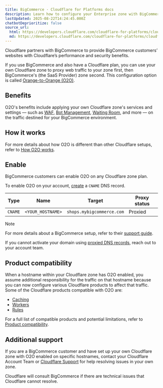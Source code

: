 ```yaml
---
title: BigCommerce · Cloudflare for Platforms docs
description: Learn how to configure your Enterprise zone with BigCommerce.
lastUpdated: 2025-08-22T14:24:45.000Z
chatbotDeprioritize: false
source_url:
  html: https://developers.cloudflare.com/cloudflare-for-platforms/cloudflare-for-saas/saas-customers/provider-guides/bigcommerce/
  md: https://developers.cloudflare.com/cloudflare-for-platforms/cloudflare-for-saas/saas-customers/provider-guides/bigcommerce/index.md
---
```


Cloudflare partners with BigCommerce to provide BigCommerce customers’ websites with Cloudflare’s performance and security benefits.

If you use BigCommerce and also have a Cloudflare plan, you can use your own Cloudflare zone to proxy web traffic to your zone first, then BigCommerce's (the SaaS Provider) zone second. This configuration option is called [Orange-to-Orange (O2O)](https://developers.cloudflare.com/cloudflare-for-platforms/cloudflare-for-saas/saas-customers/how-it-works/).

## Benefits

O2O's benefits include applying your own Cloudflare zone's services and settings — such as [WAF](https://developers.cloudflare.com/waf/), [Bot Management](https://developers.cloudflare.com/bots/plans/bm-subscription/), [Waiting Room](https://developers.cloudflare.com/waiting-room/), and more — on the traffic destined for your BigCommerce environment.

## How it works

For more details about how O2O is different than other Cloudflare setups, refer to [How O2O works](https://developers.cloudflare.com/cloudflare-for-platforms/cloudflare-for-saas/saas-customers/how-it-works/).

## Enable

BigCommerce customers can enable O2O on any Cloudflare zone plan.

To enable O2O on your account, [create](https://developers.cloudflare.com/dns/manage-dns-records/how-to/create-dns-records/#create-dns-records) a `CNAME` DNS record.

| Type | Name | Target | Proxy status |
| - | - | - | - |
| `CNAME` | `<YOUR_HOSTNAME>` | `shops.mybigcommerce.com` | Proxied |

Note

For more details about a BigCommerce setup, refer to their [support guide](https://support.bigcommerce.com/s/article/Cloudflare-for-Performance-and-Security?language=en_US#orange-to-orange).

If you cannot activate your domain using [proxied DNS records](https://developers.cloudflare.com/dns/proxy-status/), reach out to your account team.

## Product compatibility

When a hostname within your Cloudflare zone has O2O enabled, you assume additional responsibility for the traffic on that hostname because you can now configure various Cloudflare products to affect that traffic. Some of the Cloudflare products compatible with O2O are:

* [Caching](https://developers.cloudflare.com/cache/)
* [Workers](https://developers.cloudflare.com/workers/)
* [Rules](https://developers.cloudflare.com/rules/)

For a full list of compatible products and potential limitations, refer to [Product compatibility](https://developers.cloudflare.com/cloudflare-for-platforms/cloudflare-for-saas/saas-customers/product-compatibility/).

## Additional support

If you are a BigCommerce customer and have set up your own Cloudflare zone with O2O enabled on specific hostnames, contact your Cloudflare Account Team or [Cloudflare Support](https://developers.cloudflare.com/support/contacting-cloudflare-support/) for help resolving issues in your own zone.

Cloudflare will consult BigCommerce if there are technical issues that Cloudflare cannot resolve.
